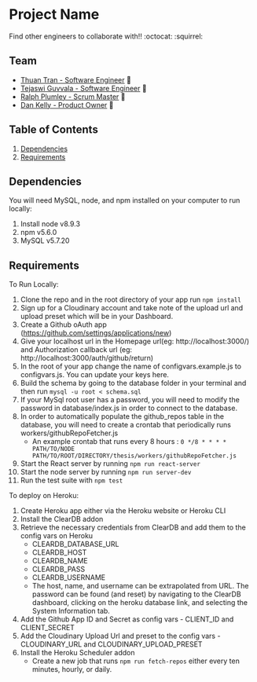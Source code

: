 # Project Name

Find other engineers to collaborate with!! :octocat: :squirrel:

## Team

* [Thuan Tran - Software Engineer](https://github.com/toowan) :star2: 
* [Tejaswi Guvvala - Software Engineer](https://github.com/tguvvala) :star2: 
* [Ralph Plumley - Scrum Master](https://github.com/ralphplumley) :star2: 
* [Dan Kelly - Product Owner](https://github.com/DanielJKelly) :star2: 

## Table of Contents

1. [Dependencies](#dependencies)
1. [Requirements](#requirements)


## Dependencies
You will need MySQL, node, and npm installed on your computer to run locally:

1. Install node v8.9.3
2. npm v5.6.0
3. MySQL v5.7.20

## Requirements
To Run Locally: 

1. Clone the repo and in the root directory of your app run ```npm install```
2. Sign up for a Cloudinary account and take note of the upload url and upload preset which will be in your Dashboard.
3. Create a Github oAuth app (https://github.com/settings/applications/new)
4. Give your localhost url in the Homepage url(eg: http://localhost:3000/) and Authorization callback url (eg: http://localhost:3000/auth/github/return)
4. In the root of your app change the name of configvars.example.js to configvars.js. You can update your keys here.
5. Build the schema by going to the database folder in your terminal and then run ```mysql -u root < schema.sql``` 
6. If your MySql root user has a password, you will need to modify the password in database/index.js in order to connect to   the database.
7. In order to automatically populate the github_repos table in the database, you will need to create a crontab that periodically runs   workers/githubRepoFetcher.js 
    * An example crontab that runs every 8 hours : ```0 */8 * * * * PATH/TO/NODE PATH/TO/ROOT/DIRECTORY/thesis/workers/githubRepoFetcher.js```
8. Start the React server by running ```npm run react-server```
9. Start the node server by running ```npm run server-dev```
10. Run the test suite with ```npm test```

To deploy on Heroku: 
1. Create Heroku app either via the Heroku website or Heroku CLI 
2. Install the ClearDB addon
3. Retrieve the necessary credentials from ClearDB and add them to the config vars on Heroku 
    * CLEARDB_DATABASE_URL
    * CLEARDB_HOST
    * CLEARDB_NAME
    * CLEARDB_PASS
    * CLEARDB_USERNAME
    * The host, name, and username can be extrapolated from URL. The password can be found (and reset) by navigating to the ClearDB   dashboard, clicking on the heroku database link, and selecting the System Information tab. 
4. Add the Github App ID and Secret as config vars - CLIENT_ID and CLIENT_SECRET 
5. Add the Cloudinary Upload Url and preset to the config vars - CLOUDINARY_URL and CLOUDINARY_UPLOAD_PRESET 
6. Install the Heroku Scheduler addon
    * Create a new job that runs ```npm run fetch-repos``` either every ten minutes, hourly, or daily.
